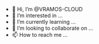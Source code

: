 - 👋 Hi, I’m @VRAMOS-CLOUD
- 👀 I’m interested in ...
- 🌱 I’m currently learning ...
- 💞️ I’m looking to collaborate on ...
- 📫 How to reach me ...

<!---
VRAMOS-CLOUD/VRAMOS-CLOUD is a ✨ special ✨ repository because its `README.md` (this file) appears on your GitHub profile.
You can click the Preview link to take a look at your changes.
--->
